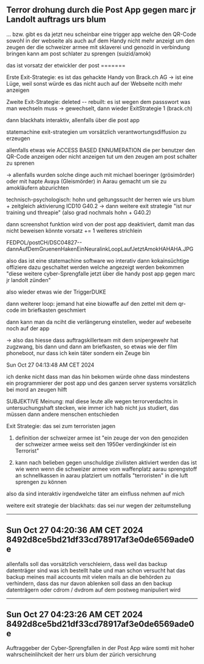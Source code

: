 ## Terror drohung durch die Post App gegen marc jr Landolt auftrags urs blum

... bzw. gibt es da jetzt neu scheinbar eine trigger app welche den QR-Code sowohl in der webseite als auch auf dem Handy nicht mehr anzeigt um den zeugen der die schweizer armee mit sklaverei und genozid in verbindung bringen kann am post schlater zu sprengen (suizid/amok)

das ist vorsatz der etwickler der post
        =======

Erste Exit-Strategie: es ist das gehackte Handy von Brack.ch AG
-> ist eine Lüge, weil sonst würde es das nicht auch auf der Webseite ncith mehr anzeigen

Zweite Exit-Strategie:
deleted -- rebuilt: es ist wegen dem passswort was man wechseln muss
-> gewechselt, dann wieder ExitStrategie 1 (brack.ch)

dann blackhats interaktiv, allenfalls über die post app

statemachine exit-strategien um vorsätzlich verantwortungsdiffusion zu erzeugen

allenfalls etwas wie ACCESS BASED ENNUMERATION die per benutzer den QR-Code anzeigen oder nicht anzeigen tut um den zeugen am post schalter zu sprenen

-> allenfalls wurden solche dinge auch mit michael boeringer (grösimörder) oder mit hapte Avaya (Gleismörder) in Aarau gemacht um sie zu amokläufern abzurichten

technisch-psychologisch:
hohn und geltungssucht der herren wie urs blum + zeitgleich aktivierung ICD10 G40.2 -> dann weitere exit strategie "ist nur training und threapie" (also grad nochmals hohn + G40.2)

dann screenshot funktion wird von der post app deaktiviert, damit man das nicht beweisen könnte vorsatz += 1 weiteres strichlein

FEDPOL/postCH/DSC04827--dannAufDemGruenenHakenEinNeuralinkLoopLaufJetztAmokHAHAHA.JPG

also das ist eine statemachine software wo interativ dann kokainsüchtige offiziere dazu geschaltet werden welche angezeigt werden bekommen "diese weitere cyber-Sprengfalle jetzt über die handy post app gegen marc jr landolt zünden"

also wieder etwas wie der TriggerDUKE

dann weiterer loop: jemand hat eine biowaffe auf den zettel mit dem qr-code im briefkasten geschmiert

dann kann man da nciht die verlängerung einstellen, weder auf webeseite noch auf der app

-> also das hiesse dass auftragskillerteam mit dem snipergewehr hat zugzwang, bis dann und dann am briefkasten, so etwas wie der film phoneboot, nur dass ich kein täter sondern ein Zeuge bin




Sun Oct 27 04:13:48 AM CET 2024

ich denke nicht dass man das hin bekomen würde ohne dass mindestens ein programmierer der post app und des ganzen server systems vorsätzlich bei mord an zeugen hilft

SUBJEKTIVE Meinung: mal diese leute alle wegen terrorverdachts in untersuchungshaft stecken, wie immer ich hab nicht jus studiert, das müssen dann andere menschen entschieden

Exit Strategie: 
das sei zum terroristen jagen
1. definition der schweizer armee ist "ein zeuge der von den genoziden der schweizer armee weiss seit den 1950er verdingkinder ist ein Terrorist"

2. kann nach belieben gegen unschuldige zivilisten aktiviert werden
das ist wie wenn wenn die schweizer armee vom waffenplatz aarau sprengstoff an schnellkassen in aarau platziert um notfalls "terroristen" in die luft sprengen zu können


also da sind interaktiv irgendwelche täter am einfluss nehmen auf mich

weitere exit strategie der blackhats: das sei nur wegen der zeitumstellung

-----------------
Sun Oct 27 04:20:36 AM CET 2024
8492d8ce5bd21df33cd78917af3e0de6569ade0e
-----------------

allenfalls soll das vorsätzlich verschleiern, dass weil das backup datenträger sind was ich bestellt habe und man schon versucht hat das backup meines mail accounts mit vielen mails an die behörden zu verhindern, dass das nur davon ablenken soll dass an den backup datenträgern oder cdrom / dvdrom auf dem postweg manipuliert wird

-----------------
Sun Oct 27 04:23:26 AM CET 2024
8492d8ce5bd21df33cd78917af3e0de6569ade0e
-----------------

Auftraggeber der Cyber-Sprengfallen in der Post App wäre somti mit hoher wahrscheinlihckeit der herr urs blum der zürich versichrung



